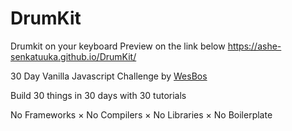 # DrumKit
Drumkit on your keyboard
Preview on the link below
https://ashe-senkatuuka.github.io/DrumKit/

30 Day Vanilla Javascript Challenge by [WesBos](https://javascript30.com/)

Build 30 things in 30 days with 30 tutorials

No Frameworks × No Compilers × No Libraries × No Boilerplate
